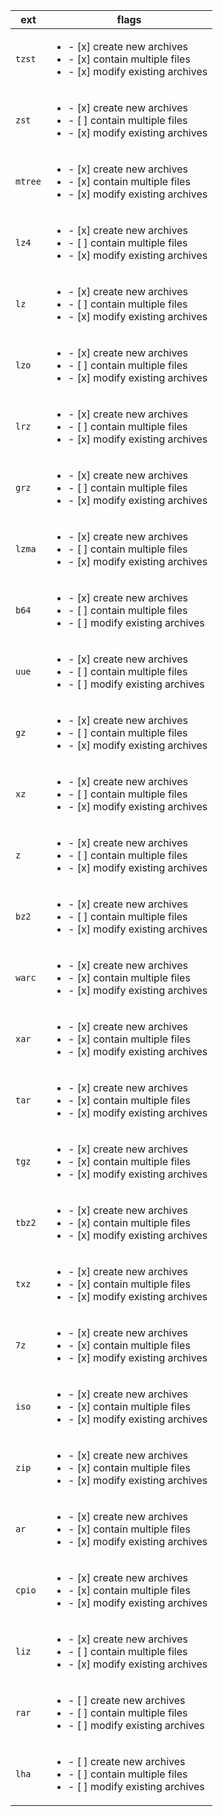 |ext|flags|
|---|---|
|`tzst`|<ul><li>- [x] create new archives</li><li>- [x] contain multiple files</li><li>- [x] modify existing archives</li></ul>|
|`zst`|<ul><li>- [x] create new archives</li><li>- [ ] contain multiple files</li><li>- [x] modify existing archives</li></ul>|
|`mtree`|<ul><li>- [x] create new archives</li><li>- [x] contain multiple files</li><li>- [x] modify existing archives</li></ul>|
|`lz4`|<ul><li>- [x] create new archives</li><li>- [ ] contain multiple files</li><li>- [x] modify existing archives</li></ul>|
|`lz`|<ul><li>- [x] create new archives</li><li>- [ ] contain multiple files</li><li>- [x] modify existing archives</li></ul>|
|`lzo`|<ul><li>- [x] create new archives</li><li>- [ ] contain multiple files</li><li>- [x] modify existing archives</li></ul>|
|`lrz`|<ul><li>- [x] create new archives</li><li>- [ ] contain multiple files</li><li>- [x] modify existing archives</li></ul>|
|`grz`|<ul><li>- [x] create new archives</li><li>- [ ] contain multiple files</li><li>- [x] modify existing archives</li></ul>|
|`lzma`|<ul><li>- [x] create new archives</li><li>- [ ] contain multiple files</li><li>- [x] modify existing archives</li></ul>|
|`b64`|<ul><li>- [x] create new archives</li><li>- [ ] contain multiple files</li><li>- [ ] modify existing archives</li></ul>|
|`uue`|<ul><li>- [x] create new archives</li><li>- [ ] contain multiple files</li><li>- [ ] modify existing archives</li></ul>|
|`gz`|<ul><li>- [x] create new archives</li><li>- [ ] contain multiple files</li><li>- [x] modify existing archives</li></ul>|
|`xz`|<ul><li>- [x] create new archives</li><li>- [ ] contain multiple files</li><li>- [x] modify existing archives</li></ul>|
|`z`|<ul><li>- [x] create new archives</li><li>- [ ] contain multiple files</li><li>- [x] modify existing archives</li></ul>|
|`bz2`|<ul><li>- [x] create new archives</li><li>- [ ] contain multiple files</li><li>- [x] modify existing archives</li></ul>|
|`warc`|<ul><li>- [x] create new archives</li><li>- [x] contain multiple files</li><li>- [x] modify existing archives</li></ul>|
|`xar`|<ul><li>- [x] create new archives</li><li>- [x] contain multiple files</li><li>- [x] modify existing archives</li></ul>|
|`tar`|<ul><li>- [x] create new archives</li><li>- [x] contain multiple files</li><li>- [x] modify existing archives</li></ul>|
|`tgz`|<ul><li>- [x] create new archives</li><li>- [x] contain multiple files</li><li>- [x] modify existing archives</li></ul>|
|`tbz2`|<ul><li>- [x] create new archives</li><li>- [x] contain multiple files</li><li>- [x] modify existing archives</li></ul>|
|`txz`|<ul><li>- [x] create new archives</li><li>- [x] contain multiple files</li><li>- [x] modify existing archives</li></ul>|
|`7z`|<ul><li>- [x] create new archives</li><li>- [x] contain multiple files</li><li>- [x] modify existing archives</li></ul>|
|`iso`|<ul><li>- [x] create new archives</li><li>- [x] contain multiple files</li><li>- [x] modify existing archives</li></ul>|
|`zip`|<ul><li>- [x] create new archives</li><li>- [x] contain multiple files</li><li>- [x] modify existing archives</li></ul>|
|`ar`|<ul><li>- [x] create new archives</li><li>- [x] contain multiple files</li><li>- [x] modify existing archives</li></ul>|
|`cpio`|<ul><li>- [x] create new archives</li><li>- [x] contain multiple files</li><li>- [x] modify existing archives</li></ul>|
|`liz`|<ul><li>- [x] create new archives</li><li>- [ ] contain multiple files</li><li>- [x] modify existing archives</li></ul>|
|`rar`|<ul><li>- [ ] create new archives</li><li>- [ ] contain multiple files</li><li>- [ ] modify existing archives</li></ul>|
|`lha`|<ul><li>- [ ] create new archives</li><li>- [ ] contain multiple files</li><li>- [ ] modify existing archives</li></ul>|
